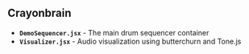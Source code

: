 ## Crayonbrain
- **`DemoSequencer.jsx`** - The main drum sequencer container
- **`Visualizer.jsx`** - Audio visualization using butterchurn and Tone.js
